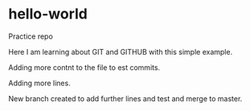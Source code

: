 # hello-world
Practice repo

Here I am learning about GIT and GITHUB with this simple example.

Adding more contnt to the file to est commits.

Adding more lines.


New branch created to add further lines and test and merge to master.

